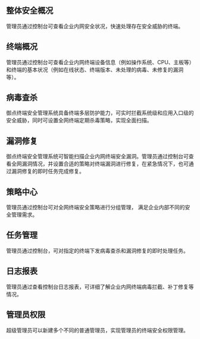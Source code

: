 ## 整体安全概况
管理员通过控制台可查看企业内网安全状况，快速处理存在安全威胁的终端。

## 终端概况
管理员通过控制台可查看企业内网终端设备信息（例如操作系统、CPU、主板等）和终端的基本状况（例如在线状态、终端版本、未处理的病毒、未修复的漏洞等）。

## 病毒查杀
御点终端安全管理系统具备终端多层防护能力，可实时拦截系统级和应用入口级的安全威胁，同时可设置全网终端定期杀毒策略，实现全面扫描。

## 漏洞修复
御点终端安全管理系统可智能扫描企业内网终端安全漏洞。管理员通过控制台可查看全网漏洞情况，并设置合适的策略对终端漏洞进行修复，在紧急情况下，也可通过漏洞修复的即时任务完成修复。

## 策略中心
管理员通过控制台可对全网终端安全策略进行分组管理， 满足企业内部不同的安全管理需求。

## 任务管理
管理员通过控制台，可对指定的终端下发病毒查杀和漏洞修复的即时处理任务。

## 日志报表
管理员通过查看控制台日志报表，可详细了解企业内网终端病毒拦截、补丁修复等情况。

## 管理员权限
超级管理员可以新建多个不同的普通管理员，实现管理员的终端安全权限管理。
